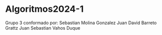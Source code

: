 # Algoritmos2024-1

Grupo 3 conformado por:
Sebastian Molina Gonzalez
Juan David Barreto Grattz
Juan Sebastian Vahos Duque
